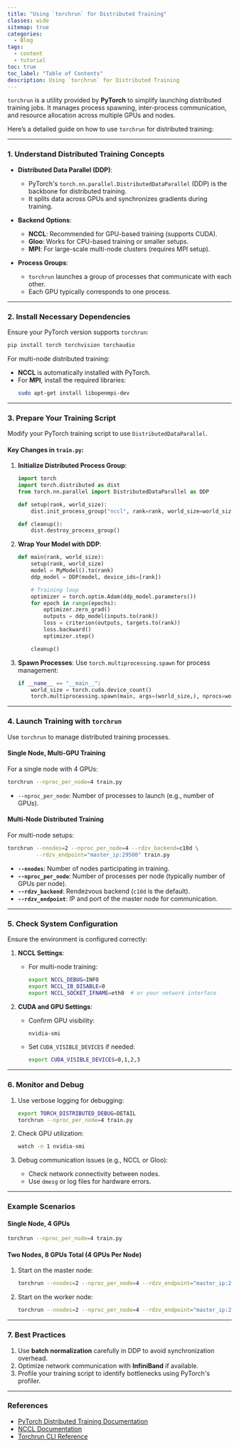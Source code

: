 ```yaml
---
title: "Using `torchrun` for Distributed Training"
classes: wide
sitemap: true
categories:
  - Blog
tags:
  - content
  - tutorial
toc: true
toc_label: "Table of Contents"
description: Using `torchrun` for Distributed Training
---
```




`torchrun` is a utility provided by **PyTorch** to simplify launching distributed training jobs. It manages process spawning, inter-process communication, and resource allocation across multiple GPUs and nodes.

Here’s a detailed guide on how to use `torchrun` for distributed training:

---

### **1. Understand Distributed Training Concepts**
- **Distributed Data Parallel (DDP)**:
  - PyTorch's `torch.nn.parallel.DistributedDataParallel` (DDP) is the backbone for distributed training.
  - It splits data across GPUs and synchronizes gradients during training.

- **Backend Options**:
  - **NCCL**: Recommended for GPU-based training (supports CUDA).
  - **Gloo**: Works for CPU-based training or smaller setups.
  - **MPI**: For large-scale multi-node clusters (requires MPI setup).

- **Process Groups**:
  - `torchrun` launches a group of processes that communicate with each other.
  - Each GPU typically corresponds to one process.

---

### **2. Install Necessary Dependencies**
Ensure your PyTorch version supports `torchrun`:
```bash
pip install torch torchvision torchaudio
```

For multi-node distributed training:
- **NCCL** is automatically installed with PyTorch.
- For **MPI**, install the required libraries:
  ```bash
  sudo apt-get install libopenmpi-dev
  ```

---

### **3. Prepare Your Training Script**
Modify your PyTorch training script to use `DistributedDataParallel`.

#### Key Changes in `train.py`:
1. **Initialize Distributed Process Group**:
   ```python
   import torch
   import torch.distributed as dist
   from torch.nn.parallel import DistributedDataParallel as DDP

   def setup(rank, world_size):
       dist.init_process_group("nccl", rank=rank, world_size=world_size)

   def cleanup():
       dist.destroy_process_group()
   ```

2. **Wrap Your Model with DDP**:
   ```python
   def main(rank, world_size):
       setup(rank, world_size)
       model = MyModel().to(rank)
       ddp_model = DDP(model, device_ids=[rank])

       # Training loop
       optimizer = torch.optim.Adam(ddp_model.parameters())
       for epoch in range(epochs):
           optimizer.zero_grad()
           outputs = ddp_model(inputs.to(rank))
           loss = criterion(outputs, targets.to(rank))
           loss.backward()
           optimizer.step()

       cleanup()
   ```

3. **Spawn Processes**:
   Use `torch.multiprocessing.spawn` for process management:
   ```python
   if __name__ == "__main__":
       world_size = torch.cuda.device_count()
       torch.multiprocessing.spawn(main, args=(world_size,), nprocs=world_size, join=True)
   ```

---

### **4. Launch Training with `torchrun`**
Use `torchrun` to manage distributed training processes.

#### **Single Node, Multi-GPU Training**
For a single node with 4 GPUs:
```bash
torchrun --nproc_per_node=4 train.py
```

- `--nproc_per_node`: Number of processes to launch (e.g., number of GPUs).

#### **Multi-Node Distributed Training**
For multi-node setups:
```bash
torchrun --nnodes=2 --nproc_per_node=4 --rdzv_backend=c10d \
         --rdzv_endpoint="master_ip:29500" train.py
```

- **`--nnodes`**: Number of nodes participating in training.
- **`--nproc_per_node`**: Number of processes per node (typically number of GPUs per node).
- **`--rdzv_backend`**: Rendezvous backend (`c10d` is the default).
- **`--rdzv_endpoint`**: IP and port of the master node for communication.

---

### **5. Check System Configuration**
Ensure the environment is configured correctly:
1. **NCCL Settings**:
   - For multi-node training:
     ```bash
     export NCCL_DEBUG=INFO
     export NCCL_IB_DISABLE=0
     export NCCL_SOCKET_IFNAME=eth0  # or your network interface
     ```

2. **CUDA and GPU Settings**:
   - Confirm GPU visibility:
     ```bash
     nvidia-smi
     ```
   - Set `CUDA_VISIBLE_DEVICES` if needed:
     ```bash
     export CUDA_VISIBLE_DEVICES=0,1,2,3
     ```

---

### **6. Monitor and Debug**
1. Use verbose logging for debugging:
   ```bash
   export TORCH_DISTRIBUTED_DEBUG=DETAIL
   torchrun --nproc_per_node=4 train.py
   ```

2. Check GPU utilization:
   ```bash
   watch -n 1 nvidia-smi
   ```

3. Debug communication issues (e.g., NCCL or Gloo):
   - Check network connectivity between nodes.
   - Use `dmesg` or log files for hardware errors.

---

### **Example Scenarios**

#### **Single Node, 4 GPUs**
```bash
torchrun --nproc_per_node=4 train.py
```

#### **Two Nodes, 8 GPUs Total (4 GPUs Per Node)**
1. Start on the master node:
   ```bash
   torchrun --nnodes=2 --nproc_per_node=4 --rdzv_endpoint="master_ip:29500" train.py
   ```
2. Start on the worker node:
   ```bash
   torchrun --nnodes=2 --nproc_per_node=4 --rdzv_endpoint="master_ip:29500" train.py
   ```

---

### **7. Best Practices**
1. Use **batch normalization** carefully in DDP to avoid synchronization overhead.
2. Optimize network communication with **InfiniBand** if available.
3. Profile your training script to identify bottlenecks using PyTorch's profiler.

---

### **References**
- [PyTorch Distributed Training Documentation](https://pytorch.org/docs/stable/distributed.html)
- [NCCL Documentation](https://developer.nvidia.com/nccl)
- [Torchrun CLI Reference](https://pytorch.org/docs/stable/elastic/run.html)


